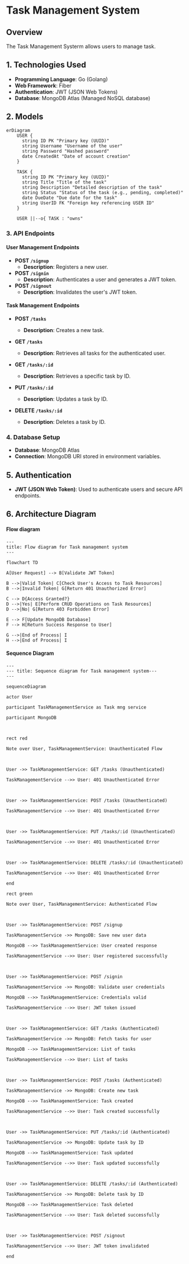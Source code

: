 # Task Management System

## Overview

The Task Management Systerm allows users to manage task. 

## 1. Technologies Used

- **Programming Language**: Go (Golang)
- **Web Framework**: Fiber
- **Authentication**: JWT (JSON Web Tokens)
- **Database**: MongoDB Atlas (Managed NoSQL database)

## 2. Models

```mermaid
erDiagram
    USER {
      string ID PK "Primary key (UUID)"
      string Username "Username of the user"
      string Password "Hashed password"
      date CreatedAt "Date of account creation"
    }

    TASK {
      string ID PK "Primary key (UUID)"
      string Title "Title of the task"
      string Description "Detailed description of the task"
      string Status "Status of the task (e.g., pending, completed)"
      date DueDate "Due date for the task"
      string UserID FK "Foreign key referencing USER ID"
    }

    USER ||--o{ TASK : "owns"
```

### 3. API Endpoints

#### User Management Endpoints

- **POST `/signup`**
    - **Description**: Registers a new user.
- **POST `/signin`**
    - **Description**: Authenticates a user and generates a JWT token.
- **POST `/signout`**
    - **Description**: Invalidates the user's JWT token.

#### Task Management Endpoints

- **POST `/tasks`**
    - **Description**: Creates a new task.
- **GET `/tasks`**
    - **Description**: Retrieves all tasks for the authenticated user.
- **GET `/tasks/:id`**
    
    - **Description**: Retrieves a specific task by ID.
- **PUT `/tasks/:id`**
    
    - **Description**: Updates a task by ID.
- **DELETE `/tasks/:id`**
    
    - **Description**: Deletes a task by ID.

### 4. Database Setup

- **Database**: MongoDB Atlas
- **Connection**: MongoDB URI stored in environment variables.

## 5. Authentication

- **JWT (JSON Web Token)**: Used to authenticate users and secure API endpoints.

## 6. Architecture Diagram

#### Flow diagram

```mermaid
---
title: Flow diagram for Task management system
---

flowchart TD

A[User Request] --> B[Validate JWT Token]

B -->|Valid Token| C[Check User's Access to Task Resources]
B -->|Invalid Token| G[Return 401 Unauthorized Error]

C --> D{Access Granted?}
D -->|Yes| E[Perform CRUD Operations on Task Resources]
D -->|No| G[Return 403 Forbidden Error]

E --> F[Update MongoDB Database]
F --> H[Return Success Response to User]

G -->|End of Process| I
H -->|End of Process| I
```


#### Sequence Diagram


```mermaid
---
--- title: Sequence diagram for Task management system---
---

sequenceDiagram

actor User

participant TaskManagementService as Task mng service

participant MongoDB

  

rect red

Note over User, TaskManagementService: Unauthenticated Flow

  

User ->> TaskManagementService: GET /tasks (Unauthenticated)

TaskManagementService -->> User: 401 Unauthenticated Error

  

User ->> TaskManagementService: POST /tasks (Unauthenticated)

TaskManagementService -->> User: 401 Unauthenticated Error

  

User ->> TaskManagementService: PUT /tasks/:id (Unauthenticated)

TaskManagementService -->> User: 401 Unauthenticated Error

  

User ->> TaskManagementService: DELETE /tasks/:id (Unauthenticated)

TaskManagementService -->> User: 401 Unauthenticated Error

end

rect green

Note over User, TaskManagementService: Authenticated Flow

  

User ->> TaskManagementService: POST /signup

TaskManagementService ->> MongoDB: Save new user data

MongoDB -->> TaskManagementService: User created response

TaskManagementService -->> User: User registered successfully

  

User ->> TaskManagementService: POST /signin

TaskManagementService ->> MongoDB: Validate user credentials

MongoDB -->> TaskManagementService: Credentials valid

TaskManagementService -->> User: JWT token issued

  

User ->> TaskManagementService: GET /tasks (Authenticated)

TaskManagementService ->> MongoDB: Fetch tasks for user

MongoDB -->> TaskManagementService: List of tasks

TaskManagementService -->> User: List of tasks

  

User ->> TaskManagementService: POST /tasks (Authenticated)

TaskManagementService ->> MongoDB: Create new task

MongoDB -->> TaskManagementService: Task created

TaskManagementService -->> User: Task created successfully

  

User ->> TaskManagementService: PUT /tasks/:id (Authenticated)

TaskManagementService ->> MongoDB: Update task by ID

MongoDB -->> TaskManagementService: Task updated

TaskManagementService -->> User: Task updated successfully

  

User ->> TaskManagementService: DELETE /tasks/:id (Authenticated)

TaskManagementService ->> MongoDB: Delete task by ID

MongoDB -->> TaskManagementService: Task deleted

TaskManagementService -->> User: Task deleted successfully

  

User ->> TaskManagementService: POST /signout

TaskManagementService -->> User: JWT token invalidated

end

```

